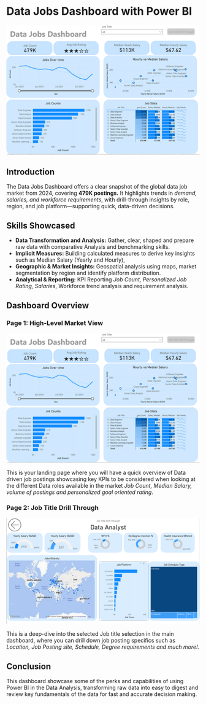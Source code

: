 # Data Jobs Dashboard with Power BI
![Dashboard Home](/Dashboards%20Snapshots%20for%20analysis/Data%20Jobs%20Dashboard%201.png)
## Introduction

The Data Jobs Dashboard offers a clear snapshot of the global data job market from 2024, covering **479K postings.** It highlights trends in *demand, salaries, and workforce requirements*, with drill-through insights by role, region, and job platform—supporting quick, data-driven decisions.

## Skills Showcased

- **Data Transformation and Analysis:** Gather, clear, shaped and prepare raw data with comparative Analysis and benchmarking skills.
- **Implicit Measures:** Building calculated measures to derive key insights such as Median Salary (Yearly and Hourly),
- **Geographic & Market Insights:** Geospatial analysis using maps, market segmentation by region and identify platform distribution.
- **Analytical & Reporting:** KPI Reporting *Job Count, Personalized Job Rating, Salaries*, Workforce trend analysis and requirement analysis.

## Dashboard Overview

### Page 1: High-Level Market View
![Dashboard Home](/Dashboards%20Snapshots%20for%20analysis/Data%20Jobs%20Dashboard%201.png)

This is your landing page where you will have a quick overview of Data driven job postings showcasing key KPIs to be considered when looking at the different Data roles available in the market *Job Count, Median Salary, volume of postings and personalized goal oriented rating*.

### Page 2: Job Title Drill Through
![Dashboard Drill Through](/Dashboards%20Snapshots%20for%20analysis/Data%20Jobs%20Dashboard%202.png)

This is a deep-dive into the selected Job title selection in the main dashboard, where you can drill down job posting specifics such as *Location, Job Posting site, Schedule, Degree requirements and much more!*.

## Conclusion

This dashboard showcase some of the perks and capabilities of using Power BI in the Data Analysis, transforming raw data into easy to digest and review key fundamentals of the data for fast and accurate decision making.